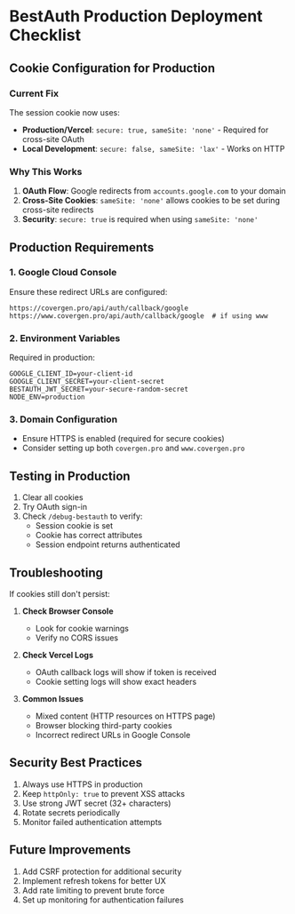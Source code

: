 # BestAuth Production Deployment Checklist

## Cookie Configuration for Production

### Current Fix
The session cookie now uses:
- **Production/Vercel**: `secure: true, sameSite: 'none'` - Required for cross-site OAuth
- **Local Development**: `secure: false, sameSite: 'lax'` - Works on HTTP

### Why This Works
1. **OAuth Flow**: Google redirects from `accounts.google.com` to your domain
2. **Cross-Site Cookies**: `sameSite: 'none'` allows cookies to be set during cross-site redirects
3. **Security**: `secure: true` is required when using `sameSite: 'none'`

## Production Requirements

### 1. Google Cloud Console
Ensure these redirect URLs are configured:
```
https://covergen.pro/api/auth/callback/google
https://www.covergen.pro/api/auth/callback/google  # if using www
```

### 2. Environment Variables
Required in production:
```
GOOGLE_CLIENT_ID=your-client-id
GOOGLE_CLIENT_SECRET=your-client-secret
BESTAUTH_JWT_SECRET=your-secure-random-secret
NODE_ENV=production
```

### 3. Domain Configuration
- Ensure HTTPS is enabled (required for secure cookies)
- Consider setting up both `covergen.pro` and `www.covergen.pro`

## Testing in Production

1. Clear all cookies
2. Try OAuth sign-in
3. Check `/debug-bestauth` to verify:
   - Session cookie is set
   - Cookie has correct attributes
   - Session endpoint returns authenticated

## Troubleshooting

If cookies still don't persist:

1. **Check Browser Console**
   - Look for cookie warnings
   - Verify no CORS issues

2. **Check Vercel Logs**
   - OAuth callback logs will show if token is received
   - Cookie setting logs will show exact headers

3. **Common Issues**
   - Mixed content (HTTP resources on HTTPS page)
   - Browser blocking third-party cookies
   - Incorrect redirect URLs in Google Console

## Security Best Practices

1. Always use HTTPS in production
2. Keep `httpOnly: true` to prevent XSS attacks
3. Use strong JWT secret (32+ characters)
4. Rotate secrets periodically
5. Monitor failed authentication attempts

## Future Improvements

1. Add CSRF protection for additional security
2. Implement refresh tokens for better UX
3. Add rate limiting to prevent brute force
4. Set up monitoring for authentication failures
